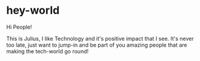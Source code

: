 # hey-world

Hi People!

This is Julius, I like Technology and it's positive impact that I see. It's never too late, just want to jump-in and be part of you amazing people that are making the tech-world go round! 
